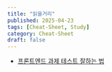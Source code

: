 ```yaml
---
title: "읽을거리"
published: 2025-04-23
tags: [Cheat-Sheet, Study]
category: Cheat-Sheet
draft: false
---
```


- [프론트엔드 과제 테스트 잘하는 법](https://www.hojunin.com/contents/how-to-do-well-in-frontend-assignment-tests)
